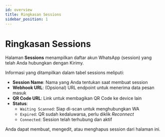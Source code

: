 ```yaml
---
id: overview
title: Ringkasan Sessions
sidebar_position: 1
---
```


# Ringkasan Sessions

Halaman **Sessions** menampilkan daftar akun WhatsApp (session) yang telah Anda hubungkan dengan Kirimy.

Informasi yang ditampilkan dalam tabel sessions meliputi:

- **Session Name**: Nama yang Anda tentukan saat membuat session
- **Webhook URL**: (Opsional) URL endpoint untuk menerima data pesan masuk
- **QR Code URL**: Link untuk membagikan QR Code ke device lain
- **Status**:
  - `Waiting Scanned`: Siap di-scan untuk menghubungkan WA
  - `Expired`: QR sudah kedaluwarsa, perlu diklik _Reconnect_
  - `Connected`: Session telah terhubung dan aktif

Anda dapat membuat, mengedit, atau menghapus session dari halaman ini.
